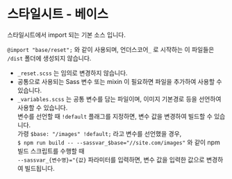 # 스타일시트 - 베이스

스타일시트에서 import 되는 기본 소스 입니다. 

`@import "base/reset";` 와 같이 사용되며, 언더스코어`_` 로 시작하는 이 파일들은  
`/dist` 폴더에 생성되지 않습니다.

- `_reset.scss` 는 임의로 변경하지 않습니다.
- 공통으로 사용되는 Sass 변수 또는 mixin 이 필요하면 파일을 추가하여 사용할 수 있습니다.
- `_variables.scss` 는 공통 변수를 담는 파일이며, 이미지 기본경로 등을 선언하여 사용할 수 있습니다.  
  변수를 선언할 때 `!default` 플래그를 지정하면, 변수 값을 변경하여 빌드할 수 있습니다.  
  가령 `$base: "/images" !default;` 라고 변수를 선언했을 경우,  
  `$ npm run build -- --sassvar_$base="//site.com/images"` 와 같이 npm 빌드 스크립트를 수행할 때  
  `--sassvar_{변수명}="{값}` 파라미터를 입력하면, 변수 값을 입력한 값으로 변경하여 빌드됩니다.

